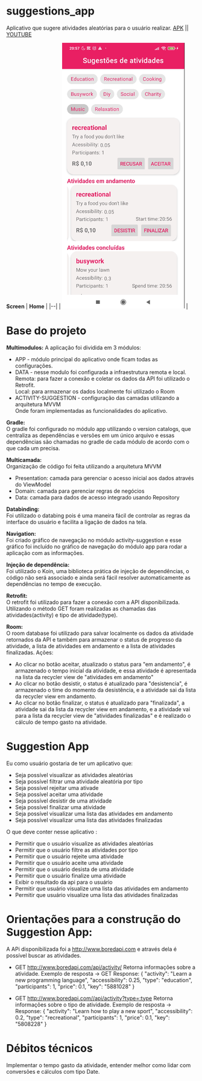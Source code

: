 # suggestions_app
Aplicativo que sugere atividades aleatórias para o usuário realizar.
[APK](https://github.com/priscillasouza/suggestions_app/blob/main/apk/app-suggestion.apk?raw=true) || [YOUTUBE](https://youtu.be/N9RutrQsE4g)


**Screen**
| **Home** |
|--|
| ![enter image description here](https://github.com/priscillasouza/suggestions_app/blob/main/assets/images/img.png) |


# Base do projeto
**Multimodulos:**
A aplicação foi dividida em 3 módulos:</br>
 * APP - módulo principal do aplicativo onde ficam todas as configurações. 
 * DATA - nesse modulo foi configurada a infraestrutura remota e local.</br>
 Remota: para fazer a conexão e coletar os dados da API foi utilizado o Retrofit.</br>
 Local: para armazenar os dados localmente foi utilizado o Room
 * ACTIVITY-SUGGESTION - configuração das camadas utilizando a arquitetura MVVM</br>
Onde foram implementadas as funcionalidades do aplicativo.

**Gradle:**</br>
O gradle foi configurado no módulo app utilizando o version catalogs, que centraliza as dependências e versões em um único arquivo e essas dependências são chamadas no gradle de cada módulo de acordo com o que cada um precisa.

**Multicamada:**</br>
Organização de código foi feita utilizando a arquitetura MVVM</br>
 * Presentation: camada para gerenciar o acesso inicial aos dados através do ViewModel
 * Domain: camada para gerenciar regras de negócios
 * Data: camada para dados de acesso integrado usando Repository

**Databinding:**</br>
Foi utilizado o databing pois é uma maneira fácil de controlar as regras da interface do usuário e facilita a ligação de dados na tela.

**Navigation:**</br>
Foi criado gráfico de navegação no módulo activity-suggestion e esse gráfico foi incluído no gráfico de navegação do módulo app para rodar a aplicação com as informações. 

**Injeção de dependência:**</br>
Foi utilizado o Koin, uma biblioteca prática de injeção de dependências, o código não será associado e ainda será fácil resolver automaticamente as dependências no tempo de execução.

**Retrofit:**</br>
O retrofit foi utilizado para fazer a conexão com a API disponibilizada.
Utilizando o método GET foram realizadas as chamadas das atividades(activity) e tipo de atividade(type).

**Room:**</br>
O room database foi utilizado para salvar localmente os dados da atividade retornados da API e também para armazenar o status de progresso da atividade, a lista de atividades em andamento e a lista de atividades finalizadas.
Ações:
 - Ao clicar no botão aceitar, atualizado o status para "em andamento", é armazenado o tempo inicial da atividade, e essa atividade é apresentada na lista da recycler view de "atividades em andamento"
 - Ao clicar no botão desistir, o status é atualizado para "desistencia", é armazenado o time do momento da desistência, e a atividade sai da lista da recycler view em andamento.
 - Ao clicar no botão finalizar, o status é atualizado para "finalizada", a atividade sai da lista da recycler view em andamento, e a atividade vai para a lista da recycler view de "atividades finalizadas" e é realizado o cálculo de tempo gasto na atividade.

# Suggestion App
Eu como usuário gostaria de ter um aplicativo que:
- Seja possível visualizar as atividades aleatórias
- Seja possível filtrar uma atividade aleatória por tipo
- Seja possível rejeitar uma ativade
- Seja possível aceitar uma atividade
- Seja possível desistir de uma atividade
- Seja possível finalizar uma atividade
- Seja possível visualizar uma lista das atividades em andamento
- Seja possível visualizar uma lista das atividades finalizadas

O que deve conter nesse aplicativo : 
- Permitir que o usuário visualize as atividades aleatórias
- Permitir que o usuário filtre as atividades por tipo
- Permitir que o usuário rejeite uma atividade
- Permitir que o usuário aceite uma atividade
- Permitir que o usuário desista de uma atividade
- Permitir que o usuário finalize uma atividade
- Exibir o resultado da api para o usuário
- Permitir que usuário visualize uma lista das atividades em andamento
- Permitir que usuário visualize uma lista das atividades finalizadas

# Orientações para a construção do Suggestion App:
A APi disponibilizada foi a http://www.boredapi.com e através dela é possível buscar as atividades.

- GET http://www.boredapi.com/api/activity/
Retorna informações sobre a atividade.
Exemplo de resposta ->
GET
Response:
{
	"activity": "Learn a new programming language",
	"accessibility": 0.25,
	"type": "education",
	"participants": 1,
	"price": 0.1,
	"key": "5881028"
}

- GET http://www.boredapi.com//api/activity?type=:type
Retorna informações sobre o tipo de atividade.
Exemplo de resposta ->
Response:
{
	"activity": "Learn how to play a new sport",
	"accessibility": 0.2,
	"type": "recreational",
	"participants": 1,
	"price": 0.1,
	"key": "5808228"
}

# Débitos técnicos
Implementar o tempo gasto da atividade, entender melhor como lidar com conversões e cálculos com tipo Date.









